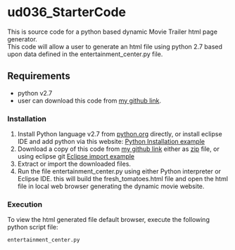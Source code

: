 # ud036_StarterCode

This is source code for a python based dynamic Movie Trailer html page generator.  
This code will allow a user to generate an html file using python 2.7 based upon data defined in the entertainment_center.py file.

## Requirements
* python v2.7
* user can download this code from [my github link](https://github.com/jb7946/ud036_StarterCode).

### Installation
  1. Install Python language v2.7 from [python.org](https://www.python.org/) directly, or install eclipse IDE and add python via 
     this website: [Python Installation example](https://www.ics.uci.edu/~pattis/common/handouts/pythoneclipsejava/eclipsepython%20oxygen.html)
  2. Download a copy of this code from [my github link](https://github.com/jb7946/ud036_StarterCode) either as [zip](https://en.wikipedia.org/wiki/Zip_(file_format)) file, or 
     using eclipse git [Eclipse import example]((https://github.com/collab-uniba/socialcde4eclipse/wiki/How-to-import-a-GitHub-project-into-Eclipse))
  3. Extract or import the downloaded files.  
  4. Run the file entertainment_center.py using either Python interpreter or Eclipse IDE.
  		this will build the fresh_tomatoes.html file and open the html file in local web browser generating the dynamic
  		movie website.

### Execution
To view the html generated file default browser, execute the following python script file:

```
entertainment_center.py
```